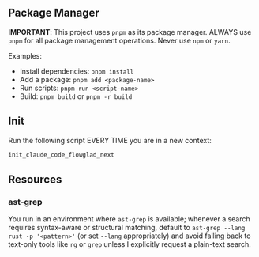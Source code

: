 ## Package Manager
**IMPORTANT**: This project uses `pnpm` as its package manager. ALWAYS use `pnpm` for all package management operations. Never use `npm` or `yarn`.

Examples:
- Install dependencies: `pnpm install`
- Add a package: `pnpm add <package-name>`
- Run scripts: `pnpm run <script-name>`
- Build: `pnpm build` or `pnpm -r build`

## Init
Run the following script EVERY TIME you are in a new context:
```bash
init_claude_code_flowglad_next
```

## Resources

### ast-grep

You run in an environment where `ast-grep` is available; whenever a search requires syntax-aware or structural matching, default to `ast-grep --lang rust -p '<pattern>'` (or set `--lang` appropriately) and avoid falling back to text-only tools like `rg` or `grep` unless I explicitly request a plain-text search.
